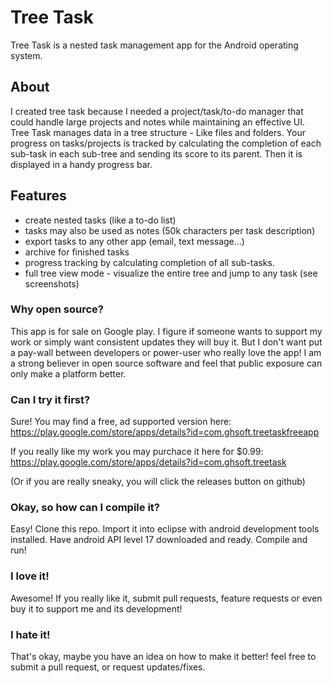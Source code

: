 Tree Task
=========

Tree Task is a nested task management app for the Android operating system. 

## About

I created tree task because I needed a project/task/to-do manager that could handle large projects and notes while maintaining an effective UI. 
Tree Task manages data in a tree structure - Like files and folders.
Your progress on tasks/projects is tracked by calculating the completion of each sub-task in each sub-tree and sending its score to its parent. Then it is displayed in a handy progress bar.

## Features
- create nested tasks (like a to-do list)
- tasks may also be used as notes (50k characters per task description)
- export tasks to any other app (email, text message...)
- archive for finished tasks
- progress tracking by calculating completion of all sub-tasks.
- full tree view mode - visualize the entire tree and jump to any task (see screenshots)


### Why open source?

This app is for sale on Google play. I figure if someone wants to support my work or simply want consistent updates they will buy it. But I don't want put a pay-wall between developers or power-user who really love the app!
I am a strong believer in open source software and feel that public exposure can only make a platform better. 

### Can I try it first?
Sure! 
You may find a free, ad supported version here: https://play.google.com/store/apps/details?id=com.ghsoft.treetaskfreeapp

If you really like my work you may purchace it here for $0.99: https://play.google.com/store/apps/details?id=com.ghsoft.treetask

(Or if you are really sneaky, you will click the releases button on github)

### Okay, so how can I compile it?
Easy!
Clone this repo.
Import it into eclipse with android development tools installed.
Have android API level 17 downloaded and ready.
Compile and run!

### I love it!
Awesome! If you really like it, submit pull requests, feature requests or even buy it to support me and its development!

### I hate it!
That's okay, maybe you have an idea on how to make it better! feel free to submit a pull request, or request updates/fixes.

